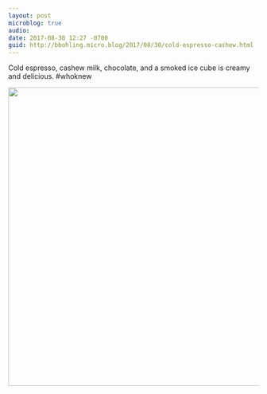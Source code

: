 ```yaml
---
layout: post
microblog: true
audio: 
date: 2017-08-30 12:27 -0700
guid: http://bbohling.micro.blog/2017/08/30/cold-espresso-cashew.html
---
```

Cold espresso, cashew milk, chocolate, and a smoked ice cube is creamy and delicious. #whoknew

<img src="http://bbohling.micro.blog/uploads/2017/2c6496d7fb.jpg" width="599" height="600" />
